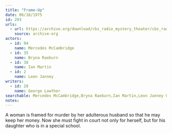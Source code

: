 ```yaml
---
title: "Frame-Up"
date: 06/18/1975
id: 293
urls: 
  - url: https://archive.org/download/cbs_radio_mystery_theater/cbs_radio_mystery_theater-0251-0300.zip/cbs_radio_mystery_theater-0251-0300%2Fcbsrmt_0293_frame.mp3
    source: archive-org
actors:  
  - id: 94
    name: Mercedes McCambridge  
  - id: 35
    name: Bryna Raeburn  
  - id: 38
    name: Ian Martin  
  - id: 2
    name: Leon Janney
writers:  
  - id: 28
    name: George Lowther
searchable: Mercedes McCambridge,Bryna Raeburn,Ian Martin,Leon Janney George Lowther
notes:  
---
```

A woman is framed for murder by her adulterous husband so that he may keep her money. Now she must fight in court not only for herself, but for his daughter who is in a special school.